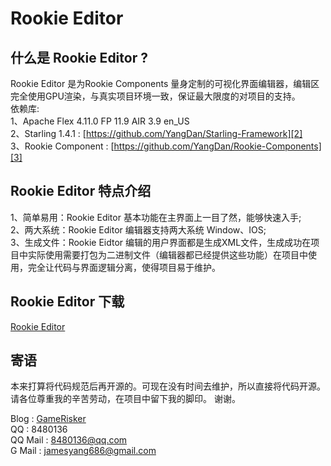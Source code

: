 ﻿﻿Rookie Editor
=============

什么是 Rookie Editor ?
--------------------------
Rookie Editor 是为Rookie Components 量身定制的可视化界面编辑器，编辑区完全使用GPU渲染，与真实项目环境一致，保证最大限度的对项目的支持。<br>
依赖库: <br>
	1、Apache Flex 4.11.0 FP 11.9 AIR 3.9 en_US<br>
        2、Starling 1.4.1     : [https://github.com/YangDan/Starling-Framework][2]<br>
        3、Rookie Component   : [https://github.com/YangDan/Rookie-Components][3]<br>

Rookie Editor 特点介绍
-----------------------
1、简单易用：Rookie Editor 基本功能在主界面上一目了然，能够快速入手;<br>
2、两大系统：Rookie Editor 编辑器支持两大系统 Window、IOS;<br>
3、生成文件：Rookie Eidtor 编辑的用户界面都是生成XML文件，生成成功在项目中实际使用需要打包为二进制文件（编辑器都已经提供这些功能）在项目中使用，完全让代码与界面逻辑分离，使得项目易于维护。<br>

Rookie Editor 下载
------------------
[Rookie Editor][4]

寄语
----------------------
本来打算将代码规范后再开源的。可现在没有时间去维护，所以直接将代码开源。请各位尊重我的辛苦劳动，在项目中留下我的脚印。
谢谢。

Blog    : [GameRisker][1]<br>
QQ    	: 8480136<br>
QQ Mail : 8480136@qq.com <br>
G  Mail : jamesyang686@gmail.com<br>

[1]:http://blog.gamerisker.com
[2]:https://github.com/YangDan/Starling-Framework
[3]:https://github.com/YangDan/Rookie-Components
[4]:http://blog.gamerisker.com/version/RookieEditor_0_1_5.air